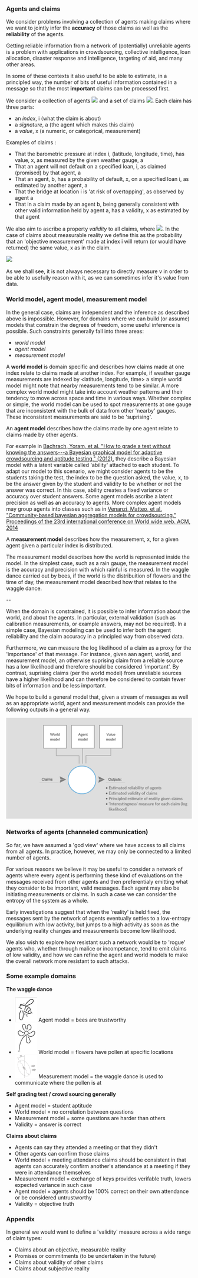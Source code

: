 ### Agents and claims

We consider problems involving a collection of agents making claims where we want to jointly infer the **accuracy** of those claims as well as the **reliability** of the agents. 

Getting reliable information from a network of (potentially) unreliable agents is a problem with applications in crowdsourcing, collective intelligence, loan allocation, disaster response and intelligence, targeting of aid, and many other areas. 

In some of these contexts it also useful to be able to estimate, in a principled way, the number of bits of useful information contained in a message so that the most **important** claims can be processed first.

We consider a collection of agents <a href="http://mathurl.com/ybr85kd7"><img src="http://mathurl.com/ybr85kd7.png" /></a> and a set of claims <a href="http://mathurl.com/ybccx4nt"><img src="http://mathurl.com/ybccx4nt.png"></a>. Each claim has three parts:
 - an _*index*_, i (what the claim is about)
 - a _*signature*_, a (the agent which makes this claim)
 - a _*value*_, x (a numeric, or categorical, measurement)

Examples of claims :
- That the barometric pressure at index i, (latitude, longitude, time), has value, x, as measured by the given weather gauge, a
- That an agent will not default on a specified loan, i, as claimed (promised) by that agent, a
- That an agent, b, has a probability of default, x, on a specified loan i, as estimated by another agent, a
- That the bridge at location i is 'at risk of overtopping', as observed by agent a 
- That in a claim made by an agent b, being generally consistent with other valid information held by agent a, has a validity, x as estimated by that agent

We also aim to ascribe a property _*validity*_ to all claims, where <a href="http://mathurl.com/yd86scj5"><img src="http://mathurl.com/yd86scj5.png"></a>. In the case of claims about measurable reality we define this as the probability that an 'objective measurement' made at index i will return (or would have returned) the same value, x as in the claim. 

<a href="http://mathurl.com/yc4cfkcg"><img src="http://mathurl.com/yc4cfkcg.png"></a>

As we shall see, it is not always necessary to directly measure v in order to be able to usefully reason with it, as we can sometimes infer it's value from data.


### World model, agent model, measurement model 

In the general case, claims are independent and the inference as described above is impossible. However, for domains where we can build (or assume) models that constrain the degrees of freedom, some useful inference is possible. Such constraints generally fall into three areas:
- *world model*
- *agent model*
- *measurement model*

A **world model** is domain specific and describes how claims made at one index relate to claims made at another index. For example, if  weather gauge measurements are indexed by <latitude, longitude, time> a simple world model might note that nearby measurements tend to be similar. A more complex world model might take into account weather patterns and their tendency to move across space and time in various ways. Whether complex or simple, the world model can be used to spot measurements at one gauge that are inconsistent with the bulk of data from other 'nearby' gauges. These inconsistent measurements are said to be 'suprising'.

An **agent model** describes how the claims made by one agent relate to claims made by other agents. 

For example in [Bachrach, Yoram, et al. "How to grade a test without knowing the answers---a Bayesian graphical model for adaptive crowdsourcing and aptitude testing." (2012).](https://icml.cc/2012/papers/597.pdf) they describe a Bayesian model with a latent variable called 'ability' attached to each student. To adapt our model to this scenario, we might consider agents to be the students taking the test, the index to be the question asked, the value, x, to be the answer given by the student and validity to be whether or not the answer was correct. In this case, ability creates a fixed variance or accuracy over student answers. Some agent models ascribe a latent precision as well as an accuracy to agents. More complex agent models may group agents into classes such as in [Venanzi, Matteo, et al. "Community-based bayesian aggregation models for crowdsourcing." Proceedings of the 23rd international conference on World wide web. ACM, 2014](https://dl.acm.org/citation.cfm?id=2567989)

A **measurement model** describes how the measurement, x, for a given agent given a particular index is distributed. 

The measurement model describes how the world is represented inside the model. In the simplest case, such as a rain gauge, the measurement model is the accuracy and precision with which rainful is  measured. In the waggle dance carried out by bees, if the world is the distribuition of flowers and the time of day, the measurement model described how that relates to the waggle dance. 

--

When the domain is constrained, it is possible to infer information about the world, and about the agents. In particular, external validation (such as calibration measurements, or example answers, may not be required). In a simple case, Bayesian modeling can be used to infer both the agent reliability and the claim accuracy in a principled way from observed data.

Furthermore, we can measure the log likelihood of a claim as a proxy for the 'importance' of that message. For instance, given aan agent, world, and measurement model, an otherwise suprising claim from a reliable source has a low likelihood and therefore should be considered 'important'. By  contrast, suprising claims (per the world model) from unreliable sources have a higher likelihood and can therefore be considered to contain fewer bits of information and be less important.

We hope to build a general model that, given a stream of messages as well as an appropriate world, agent and measurement models can provide the following outputs in a general way.

<a href="https://creately.com/diagram/jo3gw9302/eyvMFJw8XXJiDfHzUILp2upUQg%3D"><img src="estimated_model.png" /></a>

### Networks of agents (channeled communication)

So far, we have assumed a 'god view' where we have access to all claims from all agents. In practice, however, we may only be connected to a limited number of agents. 

For various reasons we believe it may be useful to consider a network of agents where every agent is performing these kind of evaluations on the messages received from other agents and then preferentialy emitting what they consider to be important, valid messages. Each agent may also be initiating measurements or claims. In such a case we can consider the entropy of the system as a whole.

Early investigations suggest that when the 'reality' is held fixed, the messages sent by the network of agents eventually settles to a low-entropy equilibrium with low activity, but jumps to a high activity as soon as the underlying reality changes and measurements become low likelihood.

We also wish to explore how resistant such a network would be to 'rogue' agents who, whether through malice or incompetance, tend to emit claims of low validity, and how we can refine the agent and world models to make the overall network more resistant to such attacks.

### Some example domains 

**The waggle dance**

- <img src="bee.png" width="60" /> Agent model = bees are trustworthy 
- <img src="flower.png" width="60" /> World model = flowers have pollen at specific locations 
- <img src="bee_measure.png" width="60" /> Measurement model = the waggle dance is used to communicate where the pollen is at 

**Self grading test / crowd sourcing generally**

- Agent model = student aptitude
- World model = no correlation between questions
- Measurement model = some questions are harder than others
- Validity = answer is correct 

**Claims about claims**

- Agents can say they attended a meeting or that they didn't
- Other agents can confirm those claims  
- World model = meeting attendance claims should be consistent in that agents can accurately confirm another's attendance at a meeting if they were in attendance themselves
- Measurement model = exchange of keys provides verifable truth, lowers expected variance in such case
- Agent model = agents should be 100% correct on their own attendance or be considered untrustworthy
- Validity = objective truth 


### Appendix 

In general we would want to define a 'validity' measure across a wide range of claim types:
- Claims about an objective, measurable reality 
- Promises or commitments (to be undertaken in the future)
- Claims about validity of other claims
- Claims about subjective reality 


